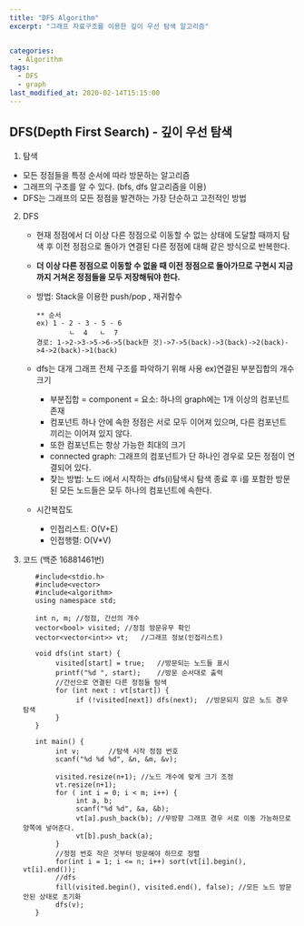 ```yaml
---
title: "DFS Algorithm"
excerpt: "그래프 자료구조를 이용한 깊이 우선 탐색 알고리즘"


categories:
  - Algorithm
tags:
  - DFS
  - graph
last_modified_at: 2020-02-14T15:15:00
---
```

**DFS(Depth First Search) - 깊이 우선 탐색**  
-----------  
1. 탐색  
* 모든 정점들을 특정 순서에 따라 방문하는 알고리즘  
* 그래프의 구조를 알 수 있다. (bfs, dfs 알고리즘을 이용)
* DFS는 그래프의 모든 정점을 발견하는 가장 단순하고 고전적인 방법
2. DFS  
	* 현재 정점에서 더 이상 다른 정점으로 이동할 수 없는 상태에 도달할 때까지 탐색 후 이전 정점으로 돌아가 연결된 다른 정점에 대해 같은 방식으로 반복한다.  
	* __더 이상 다른 정점으로 이동할 수 없을 때 이전 정점으로 돌아가므로 구현시 지금 까지 거쳐온 정점들을 모두 저장해둬야 한다.__
	* 방법: Stack을 이용한 push/pop  , 재귀함수  

		  ** 순서  
		  ex) 1 - 2 - 3 - 5 - 6  
                  ㄴ  4   ㄴ  7  
		  경로: 1->2->3->5->6->5(back한 것)->7->5(back)->3(back)->2(back)->4->2(back)->1(back)

	* dfs는 대개 그래프 전체 구조를 파악하기 위해 사용 ex)연결된 부분집합의 개수 크기
		- 부분집합 = component = 요소: 하나의 graph에는 1개 이상의 컴포넌트 존재
		- 컴포넌트 하나 안에 속한 정점은 서로 모두 이어져 있으며, 다른 컴포넌트 끼리는 이어져 있지 않다.
		- 또한 컴포넌트는 항상 가능한 최대의 크기
		- connected graph: 그래프의 컴포넌트가 단 하나인 경우로 모든 정점이 연결되어 있다.
		- 찾는 방법: 노드 i에서 시작하는 dfs(i)탐색시 탐색 종료 후 i를 포함한 방문된 모든 노드들은 모두 하나의 컴포넌트에 속한다.  
	* 시간복잡도
		- 인접리스트: O(V+E)
		- 인접행렬: O(V*V)
3. 코드 (백준 16881461번)

		  #include<stdio.h>
		  #include<vector>
		  #include<algorithm>
		  using namespace std;
		
		  int n, m;	//정점, 간선의 개수  
		  vector<bool> visited;	//정점 방문유무 확인
		  vector<vector<int>> vt;	//그래프 정보(인접리스트)
		  
		  void dfs(int start) {
		       visited[start] = true;	//방문되는 노드들 표시
		       printf("%d ", start);	//방문 순서대로 출력
		       //간선으로 연결된 다른 정점들 탐색
		       for (int next : vt[start]) {
		            if (!visited[next]) dfs(next);	//방문되지 않은 노드 경우 탐색
		       }
		  }
 
		  int main() {
		       int v;		//탐색 시작 정점 번호
		       scanf("%d %d %d", &n, &m, &v);
		  
		       visited.resize(n+1);	//노드 개수에 맞게 크기 조정
		       vt.resize(n+1);
		       for ( int i = 0; i < m; i++) {
		            int a, b;
		            scanf("%d %d", &a, &b);
		            vt[a].push_back(b);	//무방향 그래프 경우 서로 이동 가능하므로 양쪽에 넣어준다.
		            vt[b].push_back(a);
		       }
		       //정점 번호 작은 것부터 방문해야 하므로 정렬
		       for(int i = 1; i <= n; i++) sort(vt[i].begin(), vt[i].end());
		       //dfs
		       fill(visited.begin(), visited.end(), false);	//모든 노드 방문 안된 상태로 초기화
		       dfs(v);
		  }
